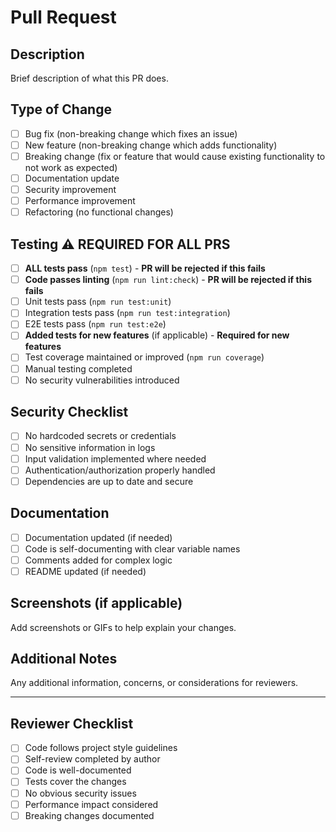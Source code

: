 # Pull Request

## Description
Brief description of what this PR does.

## Type of Change
- [ ] Bug fix (non-breaking change which fixes an issue)
- [ ] New feature (non-breaking change which adds functionality)
- [ ] Breaking change (fix or feature that would cause existing functionality to not work as expected)
- [ ] Documentation update
- [ ] Security improvement
- [ ] Performance improvement
- [ ] Refactoring (no functional changes)

## Testing ⚠️ REQUIRED FOR ALL PRS
- [ ] **ALL tests pass** (`npm test`) - **PR will be rejected if this fails**
- [ ] **Code passes linting** (`npm run lint:check`) - **PR will be rejected if this fails**
- [ ] Unit tests pass (`npm run test:unit`)
- [ ] Integration tests pass (`npm run test:integration`)
- [ ] E2E tests pass (`npm run test:e2e`)
- [ ] **Added tests for new features** (if applicable) - **Required for new features**
- [ ] Test coverage maintained or improved (`npm run coverage`)
- [ ] Manual testing completed
- [ ] No security vulnerabilities introduced

## Security Checklist
- [ ] No hardcoded secrets or credentials
- [ ] No sensitive information in logs
- [ ] Input validation implemented where needed
- [ ] Authentication/authorization properly handled
- [ ] Dependencies are up to date and secure

## Documentation
- [ ] Documentation updated (if needed)
- [ ] Code is self-documenting with clear variable names
- [ ] Comments added for complex logic
- [ ] README updated (if needed)

## Screenshots (if applicable)
Add screenshots or GIFs to help explain your changes.

## Additional Notes
Any additional information, concerns, or considerations for reviewers.

---

## Reviewer Checklist
- [ ] Code follows project style guidelines
- [ ] Self-review completed by author
- [ ] Code is well-documented
- [ ] Tests cover the changes
- [ ] No obvious security issues
- [ ] Performance impact considered
- [ ] Breaking changes documented
